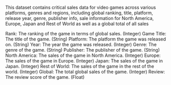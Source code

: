 This dataset contains critical sales data for video games across various platforms, genres and regions, including global ranking, title, platform, release year, genre, publisher info, sale information for North America, Europe, Japan and Rest of World as well as a global total of all sales

Rank: The ranking of the game in terms of global sales. (Integer)
Game Title: The title of the game. (String)
Platform: The platform the game was released on. (String)
Year: The year the game was released. (Integer)
Genre: The genre of the game. (String)
Publisher: The publisher of the game. (String)
North America: The sales of the game in North America. (Integer)
Europe: The sales of the game in Europe. (Integer)
Japan: The sales of the game in Japan. (Integer)
Rest of World: The sales of the game in the rest of the world. (Integer)
Global: The total global sales of the game. (Integer)
Review: The review score of the game. (Float)
